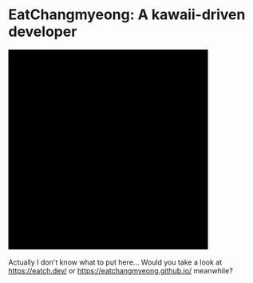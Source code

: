 # EatChangmyeong: A kawaii-driven developer

![](ei.gif)

Actually I don't know what to put here... Would you take a look at <https://eatch.dev/> or <https://eatchangmyeong.github.io/> meanwhile?
